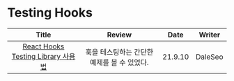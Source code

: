 # Testing Hooks

|                                                        Title                                                         |                   Review                    |  Date   | Writer  |
| :------------------------------------------------------------------------------------------------------------------: | :-----------------------------------------: | :-----: | :-----: |
| <a href="https://www.daleseo.com/react-hooks-testing-library/" target="_blank">React Hooks Testing Library 사용법<a> | 훅을 테스팅하는 간단한 예제를 볼 수 있었다. | 21.9.10 | DaleSeo |
